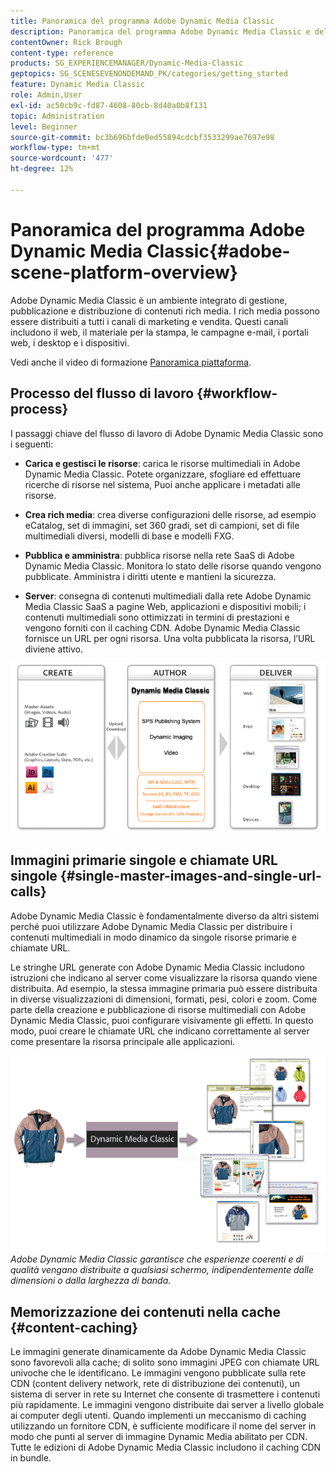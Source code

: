 ```yaml
---
title: Panoramica del programma Adobe Dynamic Media Classic
description: Panoramica del programma Adobe Dynamic Media Classic e dell'intero processo di workflow.
contentOwner: Rick Brough
content-type: reference
products: SG_EXPERIENCEMANAGER/Dynamic-Media-Classic
geptopics: SG_SCENESEVENONDEMAND_PK/categories/getting_started
feature: Dynamic Media Classic
role: Admin,User
exl-id: ac50cb9c-fd87-4608-80cb-8d40a0b8f131
topic: Administration
level: Beginner
source-git-commit: bc3b696bfde0ed55894cdcbf3533299ae7697e98
workflow-type: tm+mt
source-wordcount: '477'
ht-degree: 12%

---
```


# Panoramica del programma Adobe Dynamic Media Classic{#adobe-scene-platform-overview}

Adobe Dynamic Media Classic è un ambiente integrato di gestione, pubblicazione e distribuzione di contenuti rich media. I rich media possono essere distribuiti a tutti i canali di marketing e vendita. Questi canali includono il web, il materiale per la stampa, le campagne e-mail, i portali web, i desktop e i dispositivi.

Vedi anche il video di formazione [Panoramica piattaforma](https://s7d5.scene7.com/s7viewers/html5/VideoViewer.html?videoserverurl=https://s7d5.scene7.com/is/content/&emailurl=https://s7d5.scene7.com/s7/emailFriend&serverUrl=https://s7d5.scene7.com/is/image/&config=Scene7SharedAssets/Universal_HTML5_Video&contenturl=https://s7d5.scene7.com/skins/&asset=S7tutorials/572_Platform%20Overview_converted%20renamed_Getting%20Started-AVS).

## Processo del flusso di lavoro {#workflow-process}

I passaggi chiave del flusso di lavoro di Adobe Dynamic Media Classic sono i seguenti:

* **Carica e gestisci le risorse**: carica le risorse multimediali in Adobe Dynamic Media Classic. Potete organizzare, sfogliare ed effettuare ricerche di risorse nel sistema, Puoi anche applicare i metadati alle risorse.

* **Crea rich media**: crea diverse configurazioni delle risorse, ad esempio eCatalog, set di immagini, set 360 gradi, set di campioni, set di file multimediali diversi, modelli di base e modelli FXG.

* **Pubblica e amministra**: pubblica risorse nella rete SaaS di Adobe Dynamic Media Classic. Monitora lo stato delle risorse quando vengono pubblicate. Amministra i diritti utente e mantieni la sicurezza.

* **Server**: consegna di contenuti multimediali dalla rete Adobe Dynamic Media Classic SaaS a pagine Web, applicazioni e dispositivi mobili; i contenuti multimediali sono ottimizzati in termini di prestazioni e vengono forniti con il caching CDN. Adobe Dynamic Media Classic fornisce un URL per ogni risorsa. Una volta pubblicata la risorsa, l’URL diviene attivo.

![Processo del flusso di lavoro di Adobe Dynamic Media Classic](/help/using/assets/gs_workflow.png)

## Immagini primarie singole e chiamate URL singole {#single-master-images-and-single-url-calls}

Adobe Dynamic Media Classic è fondamentalmente diverso da altri sistemi perché puoi utilizzare Adobe Dynamic Media Classic per distribuire i contenuti multimediali in modo dinamico da singole risorse primarie e chiamate URL.

Le stringhe URL generate con Adobe Dynamic Media Classic includono istruzioni che indicano al server come visualizzare la risorsa quando viene distribuita. Ad esempio, la stessa immagine primaria può essere distribuita in diverse visualizzazioni di dimensioni, formati, pesi, colori e zoom. Come parte della creazione e pubblicazione di risorse multimediali con Adobe Dynamic Media Classic, puoi configurare visivamente gli effetti. In questo modo, puoi creare le chiamate URL che indicano correttamente al server come presentare la risorsa principale alle applicazioni.

![Adobe Dynamic Media Classic è in grado di fornire la stessa immagine principale a supporti diversi in formati e dimensioni diversi.](/help/using/assets/gs_dynamic_publishing.png)
*Adobe Dynamic Media Classic garantisce che esperienze coerenti e di qualità vengano distribuite a qualsiasi schermo, indipendentemente dalle dimensioni o dalla larghezza di banda.*

## Memorizzazione dei contenuti nella cache {#content-caching}

Le immagini generate dinamicamente da Adobe Dynamic Media Classic sono favorevoli alla cache; di solito sono immagini JPEG con chiamate URL univoche che le identificano. Le immagini vengono pubblicate sulla rete CDN (content delivery network, rete di distribuzione dei contenuti), un sistema di server in rete su Internet che consente di trasmettere i contenuti più rapidamente. Le immagini vengono distribuite dai server a livello globale ai computer degli utenti. Quando implementi un meccanismo di caching utilizzando un fornitore CDN, è sufficiente modificare il nome del server in modo che punti al server di immagine Dynamic Media abilitato per CDN. Tutte le edizioni di Adobe Dynamic Media Classic includono il caching CDN in bundle.
